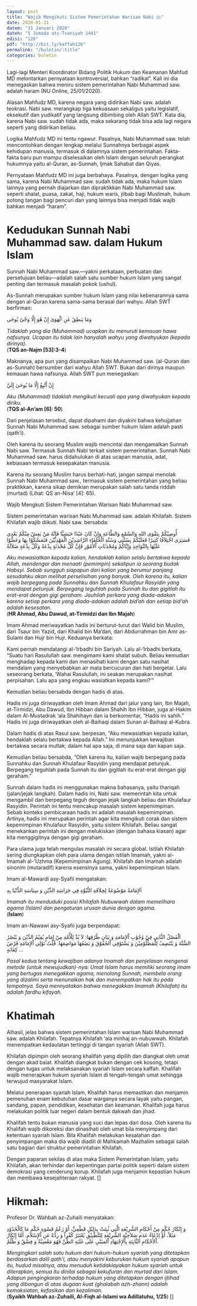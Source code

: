 ```yaml
---
layout: post
title: "Wajib Mengikuti Sistem Pemerintahan Warisan Nabi ﷺ"
date: 2020-01-31
datem: "31 Januari 2020"
dateh: "5 Jumada ats-Tsaniyah 1441"
edisi: "126"
pdf: "http://bit.ly/kaffah126"
permalink: "/buletin/:title"
categories: buletin
---
```


Lagi-lagi Menteri Koordinator Bidang Politik Hukum dan Keamanan Mahfud MD melontarkan pernyataan kontroversial, bahkan “radikal”. Kali ini dia menegaskan bahwa meniru sistem pemerintahan Nabi Muhammad saw. adalah haram (NU Online, 25/01/2020).

Alasan Mahfudz MD, karena negara yang didirikan Nabi saw. adalah teokrasi. Nabi saw. merangkap tiga kekuasaan sekaligus yaitu legislatif, eksekutif dan yudikatif yang langsung dibimbing oleh Allah SWT. Kata dia, karena Nabi saw. sudah tidak ada, maka sekarang tidak bisa ada lagi negara seperti yang didirikan beliau.

Logika Mahfudz MD ini tentu ngawur. Pasalnya, Nabi Muhammad saw. telah mencontohkan dengan lengkap melalui Sunnahnya berbagai aspek kehidupan manusia, termasuk di dalamnya sistem pemerintahan. Fakta-fakta baru pun mampu diselesaikan oleh Islam dengan seluruh perangkat hukumnya yaitu al-Quran, as-Sunnah, Ijmak Sahabat dan Qiyas.

Pernyataan Mahfudz MD ini juga berbahaya. Pasalnya, dengan logika yang sama, karena Nabi Muhammad saw. sudah tidak ada, maka hukum Islam lainnya yang pernah diajarkan dan dipraktikkan Nabi Muhammad saw. seperti shalat, puasa, zakat, haji, hukum waris, jilbab bagi Muslimah, hukum potong tangan bagi pencuri dan yang lainnya bisa menjadi tidak wajib bahkan menjadi “haram”.

# Kedudukan Sunnah Nabi Muhammad saw. dalam Hukum Islam

Sunnah Nabi Muhammad saw.—yakni perkataan, perbuatan dan persetujuan beliau—adalah salah satu sumber hukum Islam yang sangat penting dan termasuk masalah pokok (ushul).

As-Sunnah merupakan sumber hukum Islam yang nilai kebenarannya sama dengan al-Quran karena sama-sama berasal dari wahyu. Allah SWT berfirman:

<p class="text-right-arabic">
وَمَا يَنطِقُ عَنِ ٱلْهَوَىٰ إِنْ هُوَ إِلَّا وَحْىٌ يُوحَى
</p>

<p class="text-right-arti">
<i>Tidaklah yang dia (Muhammad) ucapkan itu menuruti kemauan hawa nafsunya. Ucapan itu tidak lain hanyalah wahyu yang diwahyukan (kepada dirinya).</i><br>
(<b>TQS an-Najm [53]:3-4</b>)
</p>

Maknanya, apa pun yang disampaikan Nabi Muhammad saw. (al-Quran dan as-Sunnah) bersumber dari wahyu Allah SWT. Bukan dari dirinya maupun kemauan hawa nafsunya. Allah SWT pun menegaskan:

<p class="text-right-arabic">
إِنْ أَتَّبِعُ إِلَّا مَا يُوحَىٰ إِلَيَّ
</p>

<p class="text-right-arti">
<i>Aku (Muhammad) tidaklah mengikuti kecuali apa yang diwahyukan kepada diriku.</i><br>
(<b>TQS al-An’am [6]: 50</b>)
</p>

Dari penjelasan tersebut, dapat dipahami dan diyakini bahwa kehujjahan Sunnah Nabi Muhammad saw. sebagai sumber hukum Islam adalah pasti (qath’i).

Oleh karena itu seorang Muslim wajib mencintai dan mengamalkan Sunnah Nabi saw. Termasuk Sunnah Nabi terkait sistem pemerintahan. Sunnah Nabi Muhammad saw. harus didahulukan di atas ucapan manusia, adat, kebiasaan termasuk kesepakatan manusia.

Karena itu seorang Muslim harus berhati-hati, jangan sampai menolak Sunnah Nabi Muhammad saw., termasuk sistem pemerintahan yang beliau praktikkan, karena sikap demikian merupakan salah satu tanda riddah (murtad) (Lihat: QS an-Nisa’ [4]: 65).

Wajib Mengkuti Sistem Pemerintahan Warisan Nabi Muhammad saw.

Sistem pemerintahan warisan Nabi Muhammad saw. adalah Khilafah. Sistem Khilafah wajib diikuti. Nabi saw. bersabda:

<p class="text-right-arabic">
أُوصِيْكُمْ بِتَقْوَى اللهِ وَالسَّمْعِ وَالطَّاعَةِ وَإِنْ كَانَ عَبْدًا حَبَشِيًّا فَإِنَّهُ مَنْ يَعِشْ مِنْكُمْ بَعْدِي فَسَيَرَى اخْتِلاَفًا كَثِيرًا فَعَلَيْكُمْ بِسُنَّتِي وَسُنَّةِ الْخُلَفَاءِ الرَّاشِدِيْنَ الْمَهْدِيِّيْنَ فَتَمَسَّكُوْا بِهَا وَعَضُّوْا عَلَيْهَا بِالنَّوَاجِذِ وَإِيَّاكُمْ وَمُحْدَثَاتِ اْلأُمُوْرِ فَإِنَّ كُلَّ مُحْدَثَةٍ بِدْعَةٌ وَكُلَّ بِدْعَةٍ ضَلاَلَةٌ
</p>

<p class="text-right-arti">
<i>Aku mewasiatkan kepada kalian, hendaklah kalian selalu bertakwa kepada Allah, mendengar dan menaati (pemimpin) sekalipun ia seorang budak Habsyi. Sebab sungguh siapapun dari kalian yang berumur panjang sesudahku akan melihat perselisihan yang banyak. Oleh karena itu, kalian wajib berpegang pada Sunnahku dan Sunnah Khulafaur Rasyidin yang mendapat petunjuk. Berpegang teguhlah pada Sunnah itu dan gigitlah itu erat-erat dengan gigi geraham. Jauhilah perkara yang diada-adakan karena setiap perkara yang diada-adakan adalah bid’ah dan setiap bid‘ah adalah kesesatan.</i><br>
(<b>HR Ahmad, Abu Dawud, at-Tirmidzi dan Ibn Majah</b>)
</p>

Imam Ahmad meriwayatkan hadis ini berturut-turut dari Walid bin Muslim, dari Tsaur bin Yazid, dari Khalid bin Ma‘dan, dari Abdurrahman bin Amr as-Sulami dan Hujr bin Hujr. Keduanya berkata:

Kami pernah mendatangi al-‘Irbadhi bin Sariyah. Lalu al-‘Irbadhi berkata, “Suatu hari Rasulullah saw. mengimami kami shalat subuh. Beliau kemudian menghadap kepada kami dan menasihati kami dengan satu nasihat mendalam yang menyebabkan air mata bercucuran dan hati bergetar. Lalu seseorang berkata, ‘Wahai Rasulullah, ini seakan merupakan nasihat perpisahan. Lalu apa yang engkau wasiatkan kepada kami?’”

Kemudian beliau bersabda dengan hadis di atas.

Hadis ini juga diriwayatkan oleh Imam Ahmad dari jalur yang lain, Ibn Majah, at-Tirmidzi, Abu Dawud, Ibn Hibban dalam Shahih Ibn Hibban, juga al-Hakim dalam Al-Mustadrak ‘ala Shahihayn dan ia berkomentar, “Hadis ini sahih.” Hadis ini juga diriwayatkan oleh al-Baihaqi dalam Sunan al-Baihaqi al-Kubra.

Dalam hadis di atas Rasul saw. berpesan, “Aku mewasiatkan kepada kalian, hendaklah selalu bertakwa kepada Allah.” Ini menunjukkan kewajiban bertakwa secara mutlak; dalam hal apa saja, di mana saja dan kapan saja.

Kemudian beliau bersabda, “Oleh karena itu, kalian wajib berpegang pada Sunnahku dan Sunnah Khulafaur Rasyidin yang mendapat petunjuk. Berpegang teguhlah pada Sunnah itu dan gigitlah itu erat-erat dengan gigi geraham.”

Sunnah dalam hadis ini menggunakan makna bahasanya, yaitu thariqah (jalan/jejak langkah). Dalam hadis ini, Nabi saw. memerintah kita untuk mengambil dan berpegang teguh dengan jejak langkah beliau dan Khulafaur Rasyidin. Perintah ini tentu mencakup masalah sistem kepemimpinan. Sebab konteks pembicaraan hadis ini adalah masalah kepemimpinan. Artinya, hadis ini merupakan perintah agar kita mengikuti corak dan sistem kepemimpinan Khulafaur Rasyidin, yaitu sistem Khilafah. Beliau sangat menekankan perintah ini dengan melukiskan (dengan bahasa kiasan) agar kita menggigitnya dengan gigi geraham.

Para ulama juga telah mengulas masalah ini secara global. Istilah Khilafah sering diungkapkan oleh para ulama dengan istilah Imamah, yakni al-Imamah al-’Uzhma (Kepemimpinan Agung). Khilafah dan Imamah adalah sinonim (mutaradif) karena esensinya sama, yakni kepemimpinan Islam.

Imam al-Mawardi asy-Syafii mengatakan:

<p class="text-right-arabic">
اَلإِمَامَةُ مَوْضُوَعَةٌ لِخِلاَفَةِ النُّبُوَّةِ فِي حَرَاسَةِ الدِّيْنِ وَ سِيَاسَةِ الدُّنْيَا بِهِ
</p>

<p class="text-right-arti">
<i>Imamah itu menduduki posisi Khilafah Nubuwwah dalam memelihara agama (Islam) dan pengaturan urusan dunia dengan agama.</i><br>
(<b>Islam</b>)
</p>

Imam an-Nawawi asy-Syafii juga berpendapat:

<p class="text-right-arabic">
اَلْفَصْلُ الثَّانِي فِيْ وُجُوْبِ اْلإِمَامَةِ وَ بَيَانِ طُرُقِهَا: لاَ بُدَّ لِلْأُمَّةِ مِنْ إِمَامٍ يُقِيْمُ الدِّيْنَ وَ يَنْصُرُ السُّنَّةَ وَ يَنْتَصِفُ لِلْمَظْلُوْمِيْنَ وَ يَسْتَوْفِي اْلحُقُوْقَ وَ يَضَعُهَا مَوَاضِعَهَا. قُلْتُ تَوْلِي اْلإِمَامَةِ فَرْضُ كِفَايَةٍ …
</p>

<p class="text-right-arti">
<i>Pasal kedua tentang kewajiban adanya Imamah dan penjelasan mengenai metode (untuk mewujudkan)-nya: Umat Islam harus memiliki seorang imam yang bertugas menegakkan agama, menolong Sunnah, membela orang yang dizalimi serta menunaikan hak dan menempatkan hak itu pada tempatnya. Saya mennyatakan bahwa menegakkan Imamah (Khilafah) itu adalah fardhu kifayah.</i>
</p>

# Khatimah

Alhasil, jelas bahwa sistem pemerintahan Islam warisan Nabi Muhammad saw. adalah Khilafah. Tepatnya Khilafah ‘ala minhaj an-nubuwwah. Khilafah menempatkan kedaulatan tertinggi di tangan syariah (Allah SWT).

Khilafah dipimpin oleh seorang khalifah yang dipilih dan diangkat oleh umat dengan akad baiat. Khalifah diangkat bukan dengan cek kosong, tetapi dengan tugas untuk melaksanakan syariah Islam secara kaffah. Khalifah wajib menerapkan hukum syariah Islam di tengah-tengah umat sehingga terwujud masyarakat Islam.

Melalui penerapan syariah Islam, Khalifah harus memastikan dan menjamin pemenuhan enam kebutuhan dasar warganya secara layak yaitu pangan, sandang, papan, pendidikan, kesehatan dan keamanan. Khalifah juga harus melakukan politik luar negeri dalam bentuk dakwah dan jihad.

Khalifah tentu bukan manusia yang suci dan lepas dari dosa. Oleh karena itu Khalifah wajib dikoreksi dan dinasihati oleh umat bila menyimpang dari ketentuan syariah Islam. Bila Khalifah melakukan kesalahan dan penyimpangan maka dia wajib diadili di Mahkamah Mazhalim sebagai salah satu bagian dari struktur pemerintahan Khilafah.

Dengan paparan sekilas di atas maka Sistem Pemerintahan Islam, yaitu Khilafah, akan terhindar dari kepentingan partai politik seperti dalam sistem demokrasi yang cenderung korup. Khilafah juga menjamin kepastian hukum dan membawa kesejahteraan rakyat. []


<!-- HIKMAH -->
<div class="card mt-5">
<div class="card-header">
<h1>Hikmah:</h1>
</div>

<div class="card-body">
<p class="text-center">
Profesor Dr. Wahbah az-Zuhaili menyatakan:
</p>

<p class="text-center-arabic">
وَ إِنْكَارُ حُكْمٍ مِنْ أَحْكَامِ الشَّرِيْعَةِ الَّتِي ثُبِتَتْ بِدَلِيْلٍ قَطْعِيٍّ، أَوْ زَعْمُ قَسْوَةِ حُكْمِ مَا كَالْحُدُوْدِ مَثَلاً، أَوْ اِدْعَاءُ عَدَمِ صَلاَحِيَّةِ الشَّرِيْعَةِ لِلتَّطْبِيْقِ يُعْتَبَرُ كُفْراً وَ رِدَّةً عَنِ اْلإِسْلاَمِ. أَمَّا إِنْكَارُ اْلأَحْكَامِ الثَّابِتَةِ بِاْلإِجْتِهَادِ اْلمبَنْيِ عَلَى غَلَبَةِ الظَّنِّ فَهُوَ مَعْصِيَّةٌ وَ فِسْقٌ وَ ظُلْمٌ.
</p>

<p class="text-center">
<i>
Mengingkari salah satu hukum dari hukum-hukum syariah yang ditetapkan berdasarkan dalil qath’i, atau menyakini keburukan hukum syariah apapun itu, hudud misalnya, atau menuduh ketidaklayakan hukum syariah untuk diterapkan, semua itu dinilai sebagai kekufuran dan murtad dari Islam. Adapun pengingkaran terhadap hukum yang ditetapkan dengan ijtihad yang dibangun di atas dugaan kuat (ghalabah azh-zhann) adalah kemaksiatan, kefasikan dan kezaliman.
</i><br>
(<b>Syaikh Wahbah az-Zuhaili, Al-Fiqh al-Islami wa Adillatuhu, 1/25</b>) []
</p>
</div>
</div>
<!-- END HIKMAH -->
